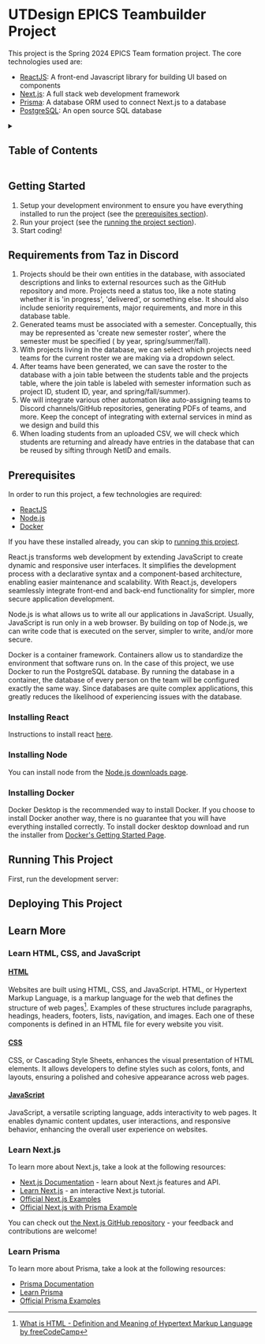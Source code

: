 # UTDesign EPICS Teambuilder Project

This project is the Spring 2024 EPICS Team formation project. The core technologies used are:

- [ReactJS](https://www.react.dev): A front-end Javascript library for building UI based on components
- [Next.js](https://nextjs.org): A full stack web development framework
- [Prisma](https://prisma.io): A database ORM used to connect Next.js to a database
- [PostgreSQL](https://www.postgresql.org): An open source SQL database

<!-- markdownlint-disable-next-line MD033 -->
<details><summary><h2>Table of Contents</h2></summary>

- [Getting Started](#getting-started)
- [Prerequisites](#prerequisites)
  - [Installing React](#installing-react)
  - [Installing Node](#installing-node)
  - [Installing Docker](#installing-docker)
- [Running This Project](#running-this-project)
- [Learn More](#learn-more)
  - [Learn HTML, CSS, JavaScript, and TypeScript](#learn-html-css-javascript-and-typescript)
    - [HTML](#html)
    - [CSS](#css)
    - [JavaScript](#javascript)
    - [TypeScript](#typescript)
  - [Learn Next.js](#learn-nextjs)
  - [Learn Prisma](#learn-prisma)
- [Deploying This Project](#deploying-this-project)

</details>

## Getting Started

1. Setup your development environment to ensure you have everything installed to run the project (see the [prerequisites section](#prerequisites)).
2. Run your project (see the [running the project section](#running-this-project)).
3. Start coding!

## Requirements from Taz in Discord
1. Projects should be their own entities in the database, with associated descriptions and links to external resources such as the GitHub repository and more. Projects need a status too, like a note stating whether it is 'in progress', 'delivered', or something else. It should also include seniority requirements, major requirements, and more in this database table. 
2. Generated teams must be associated with a semester. Conceptually, this may be represented as 'create new semester roster', where the semester must be specified ( by year, spring/summer/fall).
3. With projects living in the database, we can select which projects need teams for the current roster we are making via a dropdown select.
4. After teams have been generated, we can save the roster to the database with a join table between the students table and the projects table, where the join table is labeled with semester information such as project ID, student ID, year, and spring/fall/summer).
5. We will integrate various other  automation like auto-assigning teams to Discord channels/GitHub repositories, generating PDFs of teams, and more. Keep the concept of integrating with external services in mind as we design and build this 
6. When loading students from an uploaded CSV, we will check which students are returning and already have entries in the database that can be reused by sifting through NetID and emails.


## Prerequisites

In order to run this project, a few technologies are required:

- [ReactJS](https://www.react.dev)
- [Node.js](https://nodejs.org)
- [Docker](https://www.docker.com)

If you have these installed already, you can skip to [running this project](#running-this-project).

React.js transforms web development by extending JavaScript to create dynamic and responsive user interfaces. It simplifies the development process with a declarative syntax and a component-based architecture, enabling easier maintenance and scalability. With React.js, developers seamlessly integrate front-end and back-end functionality for simpler, more secure application development.

Node.js is what allows us to write all our applications in JavaScript. Usually, JavaScript is run only in a web browser. By building on top of Node.js, we can write code that is executed on the server, simpler to write, and/or more secure.

Docker is a container framework. Containers allow us to standardize the environment that software runs on. In the case of this project, we use Docker to run the PostgreSQL database. By running the database in a container, the database of every person on the team will be configured exactly the same way. Since databases are quite complex applications, this greatly reduces the likelihood of experiencing issues with the database.

### Installing React

Instructions to install react [here](https://kinsta.com/knowledgebase/install-react/).

### Installing Node

You can install node from the [Node.js downloads page](https://nodejs.org/en/download). 

### Installing Docker

Docker Desktop is the recommended way to install Docker. If you choose to install Docker another way, there is no guarantee that you will have everything installed correctly. To install docker desktop download and run the installer from [Docker's Getting Started Page](https://www.docker.com/get-started/).


## Running This Project

First, run the development server:


## Deploying This Project

## Learn More

### Learn HTML, CSS, and JavaScript

#### [HTML](https://www.freecodecamp.org/news/the-html-handbook/)

Websites are built using HTML, CSS, and JavaScript. HTML, or Hypertext Markup Language, is a markup language for the web that defines the structure of web pages[^1]. Examples of these structures include paragraphs, headings, headers, footers, lists, navigation, and images. Each one of these components is defined in an HTML file for every website you visit.

[^1]: [What is HTML - Definition and Meaning of Hypertext Markup Language by freeCodeCamp](https://www.freecodecamp.org/news/what-is-html-definition-and-meaning/)

#### [CSS](https://www.freecodecamp.org/news/the-css-handbook-a-handy-guide-to-css-for-developers-b56695917d11/)

CSS, or Cascading Style Sheets, enhances the visual presentation of HTML elements. It allows developers to define styles such as colors, fonts, and layouts, ensuring a polished and cohesive appearance across web pages.

#### [JavaScript](https://www.freecodecamp.org/news/the-complete-javascript-handbook-f26b2c71719c/)

JavaScript, a versatile scripting language, adds interactivity to web pages. It enables dynamic content updates, user interactions, and responsive behavior, enhancing the overall user experience on websites.

### Learn Next.js

To learn more about Next.js, take a look at the following resources:

- [Next.js Documentation](https://nextjs.org/docs) - learn about Next.js features and API.
- [Learn Next.js](https://nextjs.org/learn) - an interactive Next.js tutorial.
- [Official Next.js Examples](https://github.com/vercel/next.js/tree/canary/examples)
- [Official Next.js with Prisma Example](https://github.com/prisma/prisma-examples/tree/latest/typescript/rest-nextjs-api-routes)

You can check out [the Next.js GitHub repository](https://github.com/vercel/next.js/) - your feedback and contributions are welcome!

### Learn Prisma

To learn more about Prisma, take a look at the following resources:

- [Prisma Documentation](https://www.prisma.io/docs)
- [Learn Prisma](https://www.prisma.io/learn)
- [Official Prisma Examples](https://github.com/prisma/prisma-examples)
